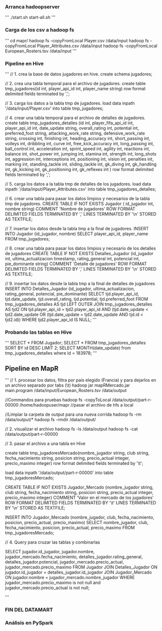 ### Arranca hadoopserver
'''
./start.sh
start-all.sh
'''
### Carga de los csv a hadoop fs
'''
cd mapr/
hadoop fs -copyFromLocal Player.csv /data/input
hadoop fs -copyFromLocal Player_Attributes.csv /data/input
hadoop fs -copyFromLocal European_Rosters.tsv /data/input
'''
### Pipeline en Hive
'''
// 1. crea la base de datos jugadores en hive.
create schema jugadores;

// 2. crea una tabla temporal para el archivo de jugadores.
create table tmp_jugadores(id int, player_api_id int, player_name string) row format delimited fields terminated by ',';

// 3. carga los datos a la tabla tmp de jugadores.
load data inpath '/data/input/Player.csv' into table tmp_jugadores;

// 4. crear una tabla temporal para el archivo de detalles de jugadores.
create table tmp_jugadores_detalles (id int, player_fifa_api_id int, player_api_id int, date_update string, overall_rating int, potential int, preferred_foot string, attacking_work_rate string, defensive_work_rate string, crossing int,	finishing int, heading_accuracy int,	short_passing int, volleys int, dribbling int, curve int, free_kick_accuracy int,	long_passing int,	ball_control int,	acceleration int,	sprint_speed int,	agility int,	reactions int,	balance int,	shot_power int,	jumping int,	stamina int,	strength int,	long_shots int,	aggression int,	interceptions int,	positioning int,	vision int,	penalties int,	marking int,	standing_tackle int,	sliding_tackle int,	gk_diving int,	gk_handling int,	gk_kicking int,	gk_positioning int,	gk_reflexes int ) row format delimited fields terminated by ',';  

// 5. carga los datos a la tabla tmp de detalles de los jugadores.
load data inpath '/data/input/Player_Attributes.csv' into table tmp_jugadores_detalles;

// 6. crear una tabla para pasar los datos limpios y necesarios de la tabla tmp de jugadores.
CREATE TABLE IF NOT EXISTS Jugador ( id_jugador int, nombre string)
COMMENT 'Nombre de jugadores'
ROW FORMAT DELIMITED
FIELDS TERMINATED BY ','
LINES TERMINATED BY '\n'
STORED AS TEXTFILE;

// 7. insertar los datos desde la tabla tmp a la final de jugadores.
INSERT INTO Jugador (id_jugador, nombre)
SELECT player_api_id, player_name
FROM tmp_jugadores;

// 8. crear una tabla para pasar los datos limpios y necesario de los detalles de jugadores
CREATE TABLE IF NOT EXISTS Detalles_Jugador (id_jugador int, ultima_actualizacion timestamp, rating_general int, potencial int, pie_dominante string)
COMMENT 'Detalle de jugadores'
ROW FORMAT DELIMITED
FIELDS TERMINATED BY ','
LINES TERMINATED BY '\n'
STORED AS TEXTFILE;

// 9. insertar los datos desde la tabla tmp a la final de detalles de jugadores
INSERT INTO Detalles_Jugador (id_jugador, ultima_actualizacion, rating_general, potencial, pie_dominante)
SELECT tjd.player_api_id, tjd.date_update, tjd.overall_rating, tjd.potential, tjd.preferred_foot
FROM tmp_jugadores_detalles AS tjd
LEFT OUTER JOIN tmp_jugadores_detalles AS tjd2
  ON tjd.player_api_id = tjd2.player_api_id
        AND (tjd.date_update < tjd2.date_update
         OR (tjd.date_update = tjd2.date_update AND tjd.id < tjd2.id))
WHERE tjd2.player_api_id IS NULL;
'''
### Probando las tablas en Hive
'''
SELECT * FROM Jugador;
SELECT * FROM tmp_jugadores_detalles SORT BY id DESC LIMIT 2;
SELECT MONTH(date_update) from tmp_jugadores_detalles where id = 183978;
'''
## Pipeline en MapR
'''
// 1. procesar los datos, filtra por país elegido (Francia) y para dejarlos en un archivo separado por tabs (\t)
hadoop jar mapRMercado.jar main.program /data/input/European_Rosters.tsv /data/output

//Commandos para pruebas
hadoop fs -copyToLocal /data/output/part-r-00000 /home/hadoopuser/mapr //pasar el archivo de hfs a local

//Limpiar la carpeta de output para una nueva corrida
hadoop fs -rm /data/output/*
hadoop fs -rmdir /data/output/

// 2. visualizar el archivo
hadoop fs -ls /data/output
hadoop fs -cat /data/output/part-r-00000

// 3. pasar el archivo a una tabla en Hive

create table tmp_jugadoresMercado(nombre_jugador string, club string, fecha_nacimiento string, posicion string, precio_actual integer, precio_maximo integer) row format delimited fields terminated by '\t';

load data inpath '/data/output/part-r-00000' into table tmp_jugadoresMercado;

CREATE TABLE IF NOT EXISTS Jugador_Mercado (nombre_jugador string, club string, fecha_nacimiento string, posicion string, precio_actual integer, precio_maximo integer)
COMMENT 'Valor en el mercado de los jugadores'
ROW FORMAT DELIMITED
FIELDS TERMINATED BY '\t'
LINES TERMINATED BY '\n'
STORED AS TEXTFILE;

INSERT INTO Jugador_Mercado (nombre_jugador, club, fecha_nacimiento, posicion, precio_actual, precio_maximo)
SELECT nombre_jugador, club, fecha_nacimiento, posicion, precio_actual, precio_maximo
FROM tmp_jugadoresMercado;

// 4. Query para cruzar las tablas y combinarlas

SELECT jugador.id_jugador, jugador.nombre, jugador_mercado.fecha_nacimiento, detalles_jugador.rating_general, detalles_jugador.potencial, jugador_mercado.precio_actual, jugador_mercado.precio_maximo
FROM Jugador
JOIN Detalles_Jugador
ON jugador.id_jugador = detalles_jugador.id_jugador
JOIN Jugador_Mercado
ON jugador.nombre = jugador_mercado.nombre_jugador
WHERE jugador_mercado.precio_maximo is not null and jugador_mercado.precio_actual is not null;

'''
### FIN DEL DATAMART

### Análisis en PySpark
